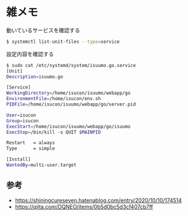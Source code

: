 # 雑メモ

動いているサービスを確認する
```bash
$ systemctl list-unit-files --type=service
```

設定内容を確認する
```bash
$ sudo cat /etc/systemd/system/isuumo.go.service
[Unit]
Description=isuumo.go

[Service]
WorkingDirectory=/home/isucon/isuumo/webapp/go
EnvironmentFile=/home/isucon/env.sh
PIDFile=/home/isucon/isuumo/webapp/go/server.pid

User=isucon
Group=isucon
ExecStart=/home/isucon/isuumo/webapp/go/isuumo
ExecStop=/bin/kill -s QUIT $MAINPID

Restart   = always
Type      = simple

[Install]
WantedBy=multi-user.target

```

## 参考
- https://shiningcureseven.hatenablog.com/entry/2020/10/10/174514
- https://qiita.com/DQNEO/items/0b5d0bc5d3cf407cb7ff
